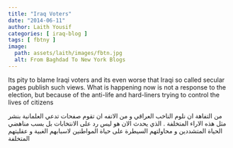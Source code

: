 ```yaml
---
title: "Iraq Voters"
date: "2014-06-11"
author: Laith Yousif
categories: [ iraq-blog ]
tags: [ fbtny ]
image:
  path: assets/laith/images/fbtn.jpg
  alt: From Baghdad To New York Blogs
---
```


Its pity to blame Iraqi voters and its even worse that Iraqi so called secular pages publish such views. What is happening now is not a response to the election, but because of the anti-life and hard-liners trying to control the lives of citizens

من التفاهة ان نلوم الناخب العراقي و من الاتفه ان تقوم صفحات تدعي العلمانية بنشر مثل هذه الاراء المتخلفة . الذي يحدث الان هو ليس رد على الانتخابات بل بسب مناهضي الحياة المتشددين و محاولتهم السيطرة على حياة المواطنين لاسبابهم الغبية و عقليتهم المتخلفة
